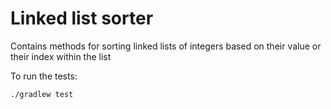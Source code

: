 # Linked list sorter

Contains methods for sorting linked lists of integers based on their value or their index within the list

To run the tests:
```
./gradlew test
```
